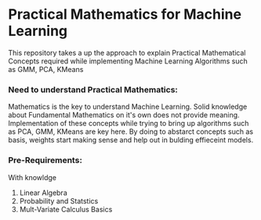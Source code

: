 # Practical Mathematics for Machine Learning
 This repository takes a up the approach to explain Practical Mathematical Concepts required while implementing Machine Learning Algorithms such as GMM, PCA, KMeans

### Need to understand Practical Mathematics:
Mathematics is the key to understand Machine Learning. Solid knowledge about Fundamental Mathematics on it's own does not provide meaning. Implementation of these concepts while trying to bring up algorithms such as PCA, GMM, KMeans are key here. By doing to abstarct concepts such as basis, weights start making sense and help out in bulding effieceint models.

### Pre-Requirements:
With knowldge
<ol>
 <li>Linear Algebra</li>
 <li>Probability and Statstics</li>
 <li>Mult-Variate Calculus Basics</li>
</ol>
